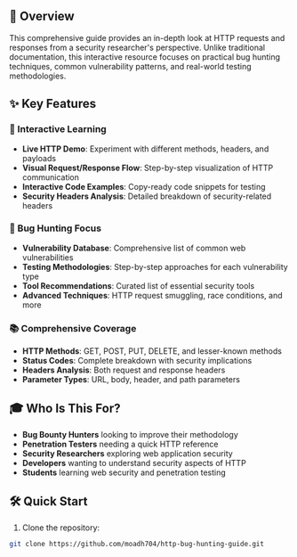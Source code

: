 
## 🚀 Overview

This comprehensive guide provides an in-depth look at HTTP requests and responses from a security researcher's perspective. Unlike traditional documentation, this interactive resource focuses on practical bug hunting techniques, common vulnerability patterns, and real-world testing methodologies.

## ✨ Key Features

### 🔬 Interactive Learning
- **Live HTTP Demo**: Experiment with different methods, headers, and payloads
- **Visual Request/Response Flow**: Step-by-step visualization of HTTP communication
- **Interactive Code Examples**: Copy-ready code snippets for testing
- **Security Headers Analysis**: Detailed breakdown of security-related headers

### 🎯 Bug Hunting Focus
- **Vulnerability Database**: Comprehensive list of common web vulnerabilities
- **Testing Methodologies**: Step-by-step approaches for each vulnerability type
- **Tool Recommendations**: Curated list of essential security tools
- **Advanced Techniques**: HTTP request smuggling, race conditions, and more

### 📚 Comprehensive Coverage
- **HTTP Methods**: GET, POST, PUT, DELETE, and lesser-known methods
- **Status Codes**: Complete breakdown with security implications
- **Headers Analysis**: Both request and response headers
- **Parameter Types**: URL, body, header, and path parameters

## 🎓 Who Is This For?

- **Bug Bounty Hunters** looking to improve their methodology
- **Penetration Testers** needing a quick HTTP reference
- **Security Researchers** exploring web application security
- **Developers** wanting to understand security aspects of HTTP
- **Students** learning web security and penetration testing

## 🛠️ Quick Start

1. Clone the repository:
```bash
git clone https://github.com/moadh704/http-bug-hunting-guide.git
